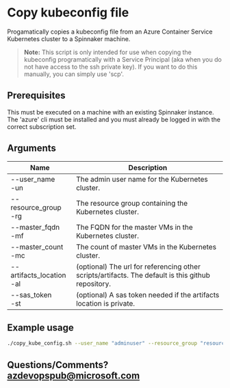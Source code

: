 # Copy kubeconfig file

Progamatically copies a kubeconfig file from an Azure Container Service Kubernetes cluster to a Spinnaker machine.

>**Note:** This script is only intended for use when copying the kubeconfig programatically with a Service Principal (aka when you do not have access to the ssh private key). If you want to do this manually, you can simply use 'scp'.

## Prerequisites
This must be executed on a machine with an existing Spinnaker instance. The 'azure' cli must be installed and you must already be logged in with the correct subscription set.

## Arguments
| Name | Description |
|---|---|
| --user_name<br/>-un | The admin user name for the Kubernetes cluster. |
| --resource_group<br/>-rg | The resource group containing the Kubernetes cluster. |
| --master_fqdn<br/>-mf | The FQDN for the master VMs in the Kubernetes cluster. |
| --master_count<br/>-mc | The count of master VMs in the Kubernetes cluster. |
| --artifacts_location<br/>-al | (optional) The url for referencing other scripts/artifacts. The default is this github repository. |
| --sas_token<br/>-st | (optional) A sas token needed if the artifacts location is private. |

## Example usage
```bash
./copy_kube_config.sh --user_name "adminuser" --resource_group "resourcegroup" --master_fqdn "samplemgmt.westus.cloudapp.azure.com" --master_count 1
```

## Questions/Comments? azdevopspub@microsoft.com